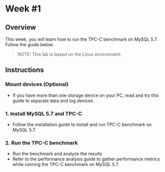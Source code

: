 # Week #1

## Overview
This week, you will learn how to run the TPC-C benchmark on MySQL 5.7. Follow the guide below.

> NOTE: This lab is based on the Linux environment.

## Instructions
### Mount devices (Optional)
- If you have more than one storage device on your PC, read and try this guide to separate data and log devices.

### 1. Install MySQL 5.7 and TPC-C
- Follow the installation guide to install and run TPC-C benchmark on MySQL 5.7.

### 2. Run the TPC-C benchmark
- Run the benchmark and analyze the results
- Refer to the performance analysis guide to gather performance metrics while running the TPC-C benchmark on MySQL 5.7.
